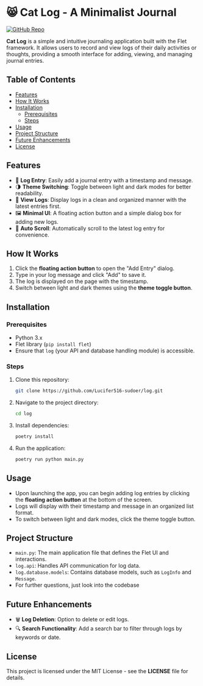 # 😸 Cat Log - A Minimalist Journal
[![GitHub Repo](https://img.shields.io/badge/GitHub-log-blue?logo=github)](https://github.com/Lucifer516-sudoer/log)

**Cat Log** is a simple and intuitive journaling application built with the Flet framework. It allows users to record and view logs of their daily activities or thoughts, providing a smooth interface for adding, viewing, and managing journal entries.

## Table of Contents
- [Features](#features)
- [How It Works](#how-it-works)
- [Installation](#installation)
  - [Prerequisites](#prerequisites)
  - [Steps](#steps)
- [Usage](#usage)
- [Project Structure](#project-structure)
- [Future Enhancements](#future-enhancements)
- [License](#license)

## Features
- 📅 **Log Entry**: Easily add a journal entry with a timestamp and message.
- 🌗 **Theme Switching**: Toggle between light and dark modes for better readability.
- 📝 **View Logs**: Display logs in a clean and organized manner with the latest entries first.
- 🖼 **Minimal UI**: A floating action button and a simple dialog box for adding new logs.
- 🔄 **Auto Scroll**: Automatically scroll to the latest log entry for convenience.

## How It Works
1. Click the **floating action button** to open the "Add Entry" dialog.
2. Type in your log message and click "Add" to save it.
3. The log is displayed on the page with the timestamp.
4. Switch between light and dark themes using the **theme toggle button**.

## Installation

### Prerequisites
- Python 3.x
- Flet library (`pip install flet`)
- Ensure that `log` (your API and database handling module) is accessible.

### Steps
1. Clone this repository:
   ```bash
   git clone https://github.com/Lucifer516-sudoer/log.git
   ```
2. Navigate to the project directory:
   ```bash
   cd log
   ```
3. Install dependencies:
   ```bash
   poetry install
   ```
4. Run the application:
   ```bash
   poetry run python main.py
   ```

## Usage
- Upon launching the app, you can begin adding log entries by clicking the **floating action button** at the bottom of the screen.
- Logs will display with their timestamp and message in an organized list format.
- To switch between light and dark modes, click the theme toggle button.

## Project Structure
- `main.py`: The main application file that defines the Flet UI and interactions.
- `log.api`: Handles API communication for log data.
- `log.database.models`: Contains database models, such as `LogInfo` and `Message`.
- For further questions, just look into the codebase

## Future Enhancements
- 🗑 **Log Deletion**: Option to delete or edit logs.
- 🔍 **Search Functionality**: Add a search bar to filter through logs by keywords or date.

## License
This project is licensed under the MIT License - see the **LICENSE** file for details.
